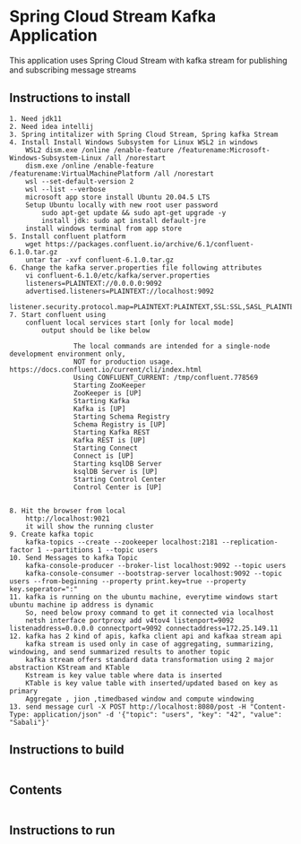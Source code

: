 # Spring Cloud Stream Kafka Application

This application uses Spring Cloud Stream with kafka stream for publishing and subscribing message streams

## Instructions to install
    1. Need jdk11
    2. Need idea intellij
    3. Spring intitalizer with Spring Cloud Stream, Spring kafka Stream
    4. Install Install Windows Subsystem for Linux WSL2 in windows
        WSL2 dism.exe /online /enable-feature /featurename:Microsoft-Windows-Subsystem-Linux /all /norestart
        dism.exe /online /enable-feature /featurename:VirtualMachinePlatform /all /norestart
        wsl --set-default-version 2
        wsl --list --verbose
        microsoft app store install Ubuntu 20.04.5 LTS
        Setup Ubuntu locally with new root user password
            sudo apt-get update && sudo apt-get upgrade -y
            install jdk: sudo apt install default-jre
        install windows terminal from app store
    5. Install confluent platform
        wget https://packages.confluent.io/archive/6.1/confluent-6.1.0.tar.gz
        untar tar -xvf confluent-6.1.0.tar.gz
    6. Change the kafka server.properties file following attributes
        vi confluent-6.1.0/etc/kafka/server.properties
        listeners=PLAINTEXT://0.0.0.0:9092
        advertised.listeners=PLAINTEXT://localhost:9092
        listener.security.protocol.map=PLAINTEXT:PLAINTEXT,SSL:SSL,SASL_PLAINTEXT:SASL_PLAINTEXT,SASL_SSL:SASL_SSL
    7. Start confluent using
        confluent local services start [only for local mode]
            output should be like below

```
                The local commands are intended for a single-node development environment only,
                NOT for production usage. https://docs.confluent.io/current/cli/index.html
                Using CONFLUENT_CURRENT: /tmp/confluent.778569
                Starting ZooKeeper
                ZooKeeper is [UP]
                Starting Kafka
                Kafka is [UP]
                Starting Schema Registry
                Schema Registry is [UP]
                Starting Kafka REST
                Kafka REST is [UP]
                Starting Connect
                Connect is [UP]
                Starting ksqlDB Server
                ksqlDB Server is [UP]
                Starting Control Center
                Control Center is [UP]
            
```
    8. Hit the browser from local
        http://localhost:9021
        it will show the running cluster
    9. Create kafka topic
        kafka-topics --create --zookeeper localhost:2181 --replication-factor 1 --partitions 1 --topic users
    10. Send Messages to kafka Topic
        kafka-console-producer --broker-list localhost:9092 --topic users
        kafka-console-consumer --bootstrap-server localhost:9092 --topic users --from-beginning --property print.key=true --property key.seperator=":"
    11. kafka is running on the ubuntu machine, everytime windows start ubuntu machine ip address is dynamic
        So, need below proxy command to get it connected via localhost
        netsh interface portproxy add v4tov4 listenport=9092 listenaddress=0.0.0.0 connectport=9092 connectaddress=172.25.149.11
    12. kafka has 2 kind of apis, kafka client api and kafkaa stream api
        kafka stream is used only in case of aggregating, summarizing, windowing, and send summarized results to another topic
        kafka stream offers standard data transformation using 2 major abstraction KStream and KTable
        Kstream is key value table where data is inserted
        KTable is key value table with inserted/updated based on key as primary
        Aggregate , jion ,timedbased window and compute windowing
    13. send message curl -X POST http://localhost:8080/post -H "Content-Type: application/json" -d '{"topic": "users", "key": "42", "value": "Sabali"}'  



        

## Instructions to build
```

```

## Contents
```
```

## Instructions to run
```

```

